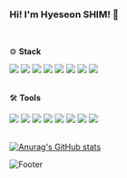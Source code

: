 ### Hi! I'm Hyeseon SHIM! 👋

<br/>

⚙ **Stack**

<img src="https://img.shields.io/badge/typescript -333?style=flat-square&logo=typescript&logoColor=3178C6"/>
<img src="https://img.shields.io/badge/react -333?style=flat-square&logo=react&logoColor=61DAFB"/>
<img src="https://img.shields.io/badge/javascript -333?style=flat-square&logo=javascript&logoColor=F7DF1E"/>
<img src="https://img.shields.io/badge/html5 -333?style=flat-square&logo=html5&logoColor=E34F26"/>
<img src="https://img.shields.io/badge/css -333?style=flat-square&logo=css3&logoColor=1572B6"/>
<img src="https://img.shields.io/badge/styled components -333?style=flat-square&logo=styled-components&logoColor=DB7093"/>
<img src="https://img.shields.io/badge/node.js -333?style=flat-square&logo=node.js&logoColor=339933"/>
<img src="https://img.shields.io/badge/mongoDB -333?style=flat-square&logo=mongodb&logoColor=47A248"/>
<br/><br/>

🛠 **Tools**

<img src="https://img.shields.io/badge/vscode -333?style=flat-square&logo=visualstudiocode&logoColor=007ACC"/>
<img src="https://img.shields.io/badge/git -333?style=flat-square&logo=git&logoColor=F05032"/>
<img src="https://img.shields.io/badge/bitbucket -333?style=flat-square&logo=bitbucket&logoColor=0052CC"/>
<img src="https://img.shields.io/badge/github -333?style=flat-square&logo=github&logoColor=#181717"/>
<img src="https://img.shields.io/badge/jenkins -333?style=flat-square&logo=jenkins&logoColor=D24939"/>
<img src="https://img.shields.io/badge/slack -333?style=flat-square&logo=slack&logoColor=4A154B"/>
<img src="https://img.shields.io/badge/jira -333?style=flat-square&logo=jira&logoColor=0052CC"/>
<img src="https://img.shields.io/badge/confluence -333?style=flat-square&logo=confluence&logoColor=fff"/>
<br/><br/>

[![Anurag's GitHub stats](https://github-readme-stats.vercel.app/api?username=merorii)](https://github.com/merorii/github-readme-stats)

![Footer](https://capsule-render.vercel.app/api?type=waving&height=200&section=footer)

<!-- icon site
https://simpleicons.org/ -->
